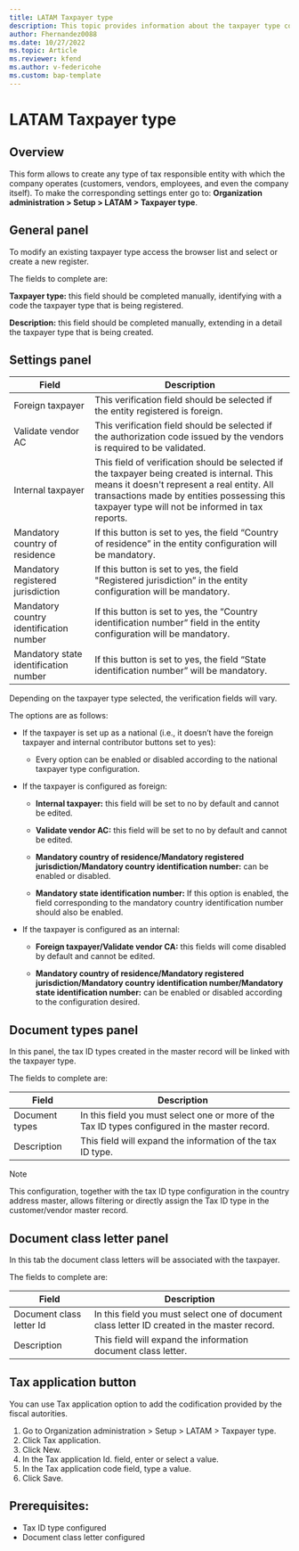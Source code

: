 ```yaml
---
title: LATAM Taxpayer type 
description: This topic provides information about the taxpayer type configuration for LATAM. 
author: Fhernandez0088
ms.date: 10/27/2022
ms.topic: Article
ms.reviewer: kfend
ms.author: v-federicohe 
ms.custom: bap-template
---
```


# LATAM Taxpayer type

## **Overview**

This form allows to create any type of tax responsible entity with which the company operates (customers, vendors, employees, and even the company itself).
To make the corresponding settings enter go to: **Organization administration > Setup > LATAM > Taxpayer type**.
 
 
## **General panel**

To modify an existing taxpayer type access the browser list and select or create a new register.

The fields to complete are:

**Taxpayer type:** this field should be completed manually, identifying with a code the taxpayer type that is being registered.

**Description:** this field should be completed manually, extending in a detail the taxpayer type that is being created.

## **Settings panel**

| Field                                   | Description                                                                                                                                                                                                                                  |
|-----------------------------------------|----------------------------------------------------------------------------------------------------------------------------------------------------------------------------------------------------------------------------------------------|
| Foreign taxpayer                        | This verification field should be selected if the entity registered is foreign.                                                                                                                                                              |
| Validate vendor AC                      | This verification field should be selected if the authorization code issued by the vendors is required to be validated.                                                                                                                      |
| Internal taxpayer                       | This field of verification should be selected if the taxpayer being created is internal. This means it doesn't represent a real entity. All transactions made by entities possessing this taxpayer type will not be informed in tax reports. |
| Mandatory country of residence          | If this button is set to yes, the field “Country of residence” in the entity configuration will be mandatory.                                                                                                                                |
| Mandatory registered jurisdiction       | If this button is set to yes, the field "Registered jurisdiction” in the entity configuration will be mandatory.                                                                                                                             |
| Mandatory country identification number | If this button is set to yes, the “Country identification number” field in the entity configuration will be mandatory.                                                                                                                       |
| Mandatory state identification number   | If this button is set to yes, the field “State identification number” will be mandatory.                                                                                                                                                     |

Depending on the taxpayer type selected, the verification fields will vary.

The options are as follows:

- If the taxpayer is set up as a national (i.e., it doesn’t have the foreign taxpayer and internal contributor buttons set to yes):

  - Every option can be enabled or disabled according to the national taxpayer type configuration.

- If the taxpayer is configured as foreign:

  - **Internal taxpayer:** this field will be set to no by default and cannot be edited.

  - **Validate vendor AC:** this field will be set to no by default and cannot be edited.

  - **Mandatory country of residence/Mandatory registered jurisdiction/Mandatory country identification number:** can be enabled or disabled.

  - **Mandatory state identification number:** If this option is enabled, the field corresponding to the mandatory country identification number should also be enabled.

- If the taxpayer is configured as an internal:

  - **Foreign taxpayer/Validate vendor CA:** this fields will come disabled by default and cannot be edited.

  - **Mandatory country of residence/Mandatory registered jurisdiction/Mandatory country identification number/Mandatory state identification number:** can be enabled or disabled according to the configuration desired.

## **Document types panel**

In this panel, the tax ID types created in the master record will be linked with the taxpayer type.

The fields to complete are:

| Field          | Description                                                                                    |
|----------------|------------------------------------------------------------------------------------------------|
| Document types | In this field you must select one or more of the Tax ID types configured in the master record. |
| Description    | This field will expand the information of the tax ID type.                                     |

> [!NOTE]
> This configuration, together with the tax ID type configuration in the country address master, allows filtering or directly assign the Tax ID type in the customer/vendor master record.

## Document class letter panel

In this tab the document class letters will be associated with the taxpayer.

The fields to complete are:

| Field                    | Description                                                                                 |
|--------------------------|---------------------------------------------------------------------------------------------|
| Document class letter Id | In this field you must select one of document class letter ID created in the master record. |
| Description              | This field will expand the information document class letter.                               |


## Tax application button

You can use Tax application option to add the codification provided by the fiscal autorities.

1.	Go to Organization administration > Setup > LATAM > Taxpayer type.
2.	Click Tax application.
3.	Click New.
4.	In the Tax application Id. field, enter or select a value.
5.	In the Tax application code field, type a value.
6.	Click Save.

## Prerequisites:

- Tax ID type configured
- Document class letter configured


